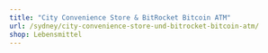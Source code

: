 ```yaml
---
title: "City Convenience Store & BitRocket Bitcoin ATM"
url: /sydney/city-convenience-store-und-bitrocket-bitcoin-atm/
shop: Lebensmittel
---
```

